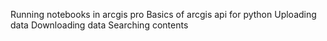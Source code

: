 Running notebooks in arcgis pro
Basics of arcgis api for python
Uploading data
Downloading data
Searching contents
